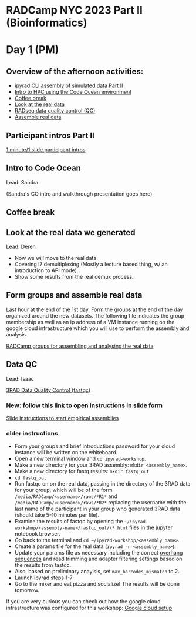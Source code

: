 # RADCamp NYC 2023 Part II (Bioinformatics)
# Day 1 (PM)

## Overview of the afternoon activities:
* [ipyrad CLI assembly of simulated data Part II](#ipyrad-cli-simulated-data-assembly-part-II)
* [Intro to HPC using the Code Ocean environment](#intro-to-code-ocean)
* [Coffee break](#coffee-break)
* [Look at the real data](#Look-at-the-real-data-we-generate)
* [RADseq data quality control (QC)](#data-qc)
* [Assemble real data](#Form-groups-and-assemble-real-data)

## Participant intros Part II
[1 minute/1 slide participant intros](https://docs.google.com/presentation/d/1OY-laS2s6lITBBQfB_APTNcb-6o7cMdqgFqwZrRBzBg/edit?usp=sharing)

## Intro to Code Ocean
Lead: Sandra

(Sandra's CO intro and walkthrough presentation goes here)

## Coffee break

## Look at the real data we generated
Lead: Deren

* Now we will move to the real data
 * Covering i7 demultiplexing (Mostly a lecture based thing, w/ an introduction to API mode).
 * Show some results from the real demux process.

## Form groups and assemble real data
Last hour at the end of the 1st day. Form the groups at the end of the day
organized around the new datasets. The following file indicates the group
membership as well as an ip address of a VM instance running on the google
cloud infrastructure which you will use to perform the assembly and analysis.

[RADCamp groups for assembling and analysing the real data](PartII-Groups.txt)

## Data QC
Lead: Isaac

[3RAD Data Quality Control (fastqc)](Part_II_files/fastqc.md)

### New: follow this link to open instructions in slide form
[Slide instructions to start empirical assemblies](https://eaton-lab.org/slides/radcamped)


###  older instructions
* Form your groups and brief introductions
password for your cloud instance will be written on the whiteboard.
* Open a new terminal window and `cd ipyrad-workshop`.
* Make a new directory for your 3RAD assembly: `mkdir <assembly_name>`.
* Make a new directory for fastq results: `mkdir fastq_out`
* `cd fastq_out`
* Run fastqc on on the real data, passing in the directory of the 3RAD data
for your group, which will be of the form `/media/RADCamp/<username>/raws/*R1*`
and `/media/RADCamp/<username>/raws/*R2*` replacing the username with the last
name of the participant in your group who generated 3RAD data (should take
5-10 minutes per file).
* Examine the results of fastqc by opening the
`~/ipyrad-workshop/<assembly-name>/fastqc_out/\*.html` files in the jupyter
notebook browser.
* Go back to the terminal and `cd ~/ipyrad-workshop/<assembly_name>`.
* Create a params file for the real data (`ipyrad -n <assembly_name>`).
* Update your params file as necessary including the correct
[overhang sequences](PartII-Overhangs.txt) and read trimming and adapter
filtering settings based on the results from fastqc.
* Also, based on preliminary anaylsis, set `max_barcodes_mismatch`
to 2.
* Launch ipyrad steps 1-7
* Go to the mixer and eat pizza and socialize! The results will be done tomorrow.

If you are very curious you can check out how the google cloud infrastructure
was configured for this workshop: [Google cloud setup](gcloud-install.html)
